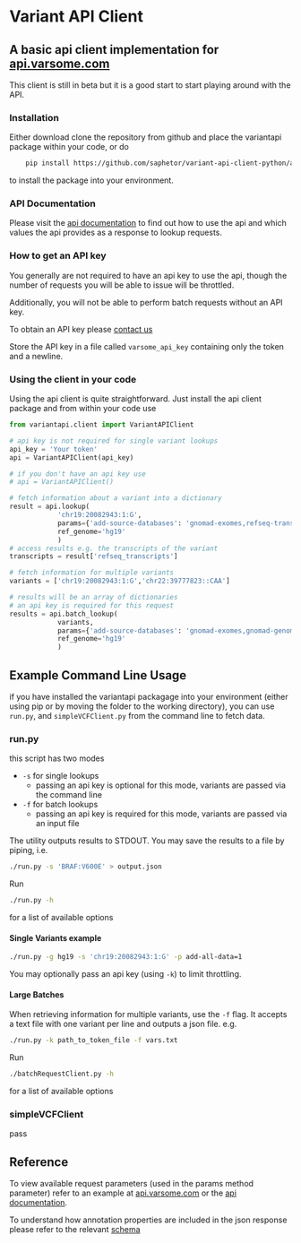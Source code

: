 # Variant API Client

## A basic api client implementation for [api.varsome.com](https://api.varsome.com)

This client is still in beta but it is a good start to start playing around with the API.

### Installation

Either download clone the repository from github and place the variantapi package within your code, or do

```bash
    pip install https://github.com/saphetor/variant-api-client-python/archive/master.zip
```
to install the package into your environment.

### API Documentation

Please visit the [api documentation](http://docs.varsome.apiary.io) to find out how to use the api and which values the api provides as a response to lookup requests.

### How to get an API key

You generally are not required to have an api key to use the api, though the number of requests you will be able to issue will be throttled.

Additionally, you will not be able to perform batch requests without an API key.

To obtain an API key please [contact us](mailto:support@saphetor.com)

Store the API key in a file called `varsome_api_key` containing only the token and a newline.

### Using the client in your code

Using the api client is quite straightforward. Just install the api client package and from within your code use

```python
from variantapi.client import VariantAPIClient

# api key is not required for single variant lookups
api_key = 'Your token'
api = VariantAPIClient(api_key)

# if you don't have an api key use
# api = VariantAPIClient()

# fetch information about a variant into a dictionary
result = api.lookup(
            'chr19:20082943:1:G',
            params={'add-source-databases': 'gnomad-exomes,refseq-transcripts'},
            ref_genome='hg19'
            )
# access results e.g. the transcripts of the variant
transcripts = result['refseq_transcripts']

# fetch information for multiple variants
variants = ['chr19:20082943:1:G','chr22:39777823::CAA']

# results will be an array of dictionaries
# an api key is required for this request
results = api.batch_lookup(
            variants,
            params={'add-source-databases': 'gnomad-exomes,gnomad-genomes'},
            ref_genome='hg19'
            )
```

## Example Command Line Usage

if you have installed the variantapi packagage into your environment (either using pip or by moving the folder to the working directory), you can use `run.py`, and `simpleVCFClient.py` from the command line to fetch data.

### run.py
this script has two modes
* `-s` for single lookups
    * passing an api key is optional for this mode, variants are passed via the command line
* `-f` for batch lookups
    * passing an api key is required for this mode, variants are passed via an input file

The utility outputs results to STDOUT. You may save the results to a file by piping, i.e.
```bash
./run.py -s 'BRAF:V600E' > output.json
```

Run
```bash
./run.py -h
```
for a list of available options

#### Single Variants example

```bash
./run.py -g hg19 -s 'chr19:20082943:1:G' -p add-all-data=1
```

You may optionally pass an api key (using `-k`) to limit throttling.

#### Large Batches

When retrieving information for multiple variants, use the `-f` flag.
It accepts a text file with one variant per line and outputs a json file. e.g.

```bash
./run.py -k path_to_token_file -f vars.txt
```

Run
```bash
./batchRequestClient.py -h
```
for a list of available options

### simpleVCFClient
pass

## Reference
To view available request parameters (used in the params method parameter) refer to an example at [api.varsome.com](https://api.varsome.com) or
the [api documentation](http://docs.varsome.apiary.io).

To understand how annotation properties are included in the json response please refer to the relevant [schema](https://api.varsome.com/lookup/schema)

